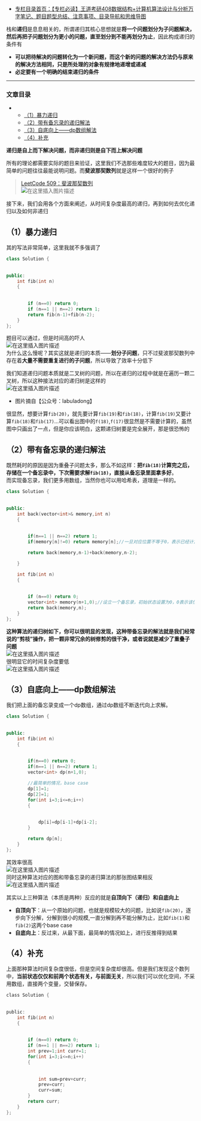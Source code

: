  

- [专栏目录首页：【专栏必读】王道考研408数据结构+计算机算法设计与分析万字笔记、题目题型总结、注意事项、目录导航和思维导图](https://zhangxing-tech.blog.csdn.net/article/details/121501138?spm=1001.2014.3001.5502)

栈和**递归**是息息相关的，所谓递归其核心思想就是**将一个问题划分为子问题解决，然后再把子问题划分为更小的问题，直至划分到不能再划分为止**，因此构成递归的条件有

- **可以把待解决的问题转化为一个新问题，而这个新的问题的解决方法仍与原来的解决方法相同，只是所处理的对象有规律地递增或递减**
- **必定要有一个明确的结束递归的条件**

---

### 文章目录

- - [（1）暴力递归](#1_26)
  - [（2）带有备忘录的递归解法](#2_54)
  - [（3）自底向上——dp数组解法](#3dp_90)
  - [（4）补充](#4_126)

  
**递归是自上而下解决问题，而非递归则是自下而上解决问题**

所有的理论都需要实际的题目来验证，这里我们不选那些难度较大的题目，因为最简单的问题往往最能说明问题。而**斐波那契数列**就是这样一个很好的例子

> [LeetCode 509：斐波那契数列](https://leetcode-cn.com/problems/fibonacci-number/)  
> ![在这里插入图片描述](https://ziquyun.com/main/csdn/img?url=https%3A%2F%2Fimg-blog.csdnimg.cn%2F20210515215232321.png%3Fx-oss-process%3Dimage%2Fwatermark%2Ctype_ZmFuZ3poZW5naGVpdGk%2Cshadow_10%2Ctext_aHR0cHM6Ly9ibG9nLmNzZG4ubmV0L3FxXzM5MTgzMDM0%2Csize_16%2Ccolor_FFFFFF%2Ct_70&rfUrl=https%3A%2F%2Fzhangxing-tech.blog.csdn.net%2Farticle%2Fdetails%2F121312048)

接下来，我们会用各个方面来阐述，从时间复杂度最高的递归，再到如何去优化递归以及如何非递归

## （1）暴力递归

其的写法非常简单，这里我就不多强调了

```cpp
class Solution {
            
            
public:
    int fib(int n) 
    {
            
            
        if (n==0) return 0;
        if (n==1 || n==2) return 1;
        return fib(n-1)+fib(n-2);
    }
};
```

题目可以通过，但是时间高的吓人  
![在这里插入图片描述](https://ziquyun.com/main/csdn/img?url=https%3A%2F%2Fimg-blog.csdnimg.cn%2F20210515215639385.png%3Fx-oss-process%3Dimage%2Fwatermark%2Ctype_ZmFuZ3poZW5naGVpdGk%2Cshadow_10%2Ctext_aHR0cHM6Ly9ibG9nLmNzZG4ubmV0L3FxXzM5MTgzMDM0%2Csize_16%2Ccolor_FFFFFF%2Ct_70&rfUrl=https%3A%2F%2Fzhangxing-tech.blog.csdn.net%2Farticle%2Fdetails%2F121312048)  
为什么这么慢呢？其实这就是递归的本质——**划分子问题**，只不过斐波那契数列中存在着**大量不需要重复进行的子问题**，所以导致了效率十分低下

我们知道递归问题本质就是二叉树的问题，所以在递归的过程中就是在遍历一颗二叉树，所以这种接法对应的递归树是这样的  
![在这里插入图片描述](https://ziquyun.com/main/csdn/img?url=https%3A%2F%2Fimg-blog.csdnimg.cn%2F20210515215742938.png%3Fx-oss-process%3Dimage%2Fwatermark%2Ctype_ZmFuZ3poZW5naGVpdGk%2Cshadow_10%2Ctext_aHR0cHM6Ly9ibG9nLmNzZG4ubmV0L3FxXzM5MTgzMDM0%2Csize_16%2Ccolor_FFFFFF%2Ct_70&rfUrl=https%3A%2F%2Fzhangxing-tech.blog.csdn.net%2Farticle%2Fdetails%2F121312048)

- 图片摘自【公众号：labuladong】

很显然，想要计算`fib(20)`，就先要计算`fib(19)`和`fib(18)`，计算`fib(19)`又要计算`fib(18)`和`fib(17)`…可以看出图中的`f(18)`,`f(17)`很显然是不需要计算的，虽然图中只画出了一点，但是你应该明白，这颗递归树要是完全展开，那是很恐怖的

## （2）带有备忘录的递归解法

既然耗时的原因是因为重叠子问题太多，那么不如这样：**把`fib(18)`计算完之后，存储在一个备忘录中，下次需要求解`fib(18)`，直接从备忘录里面拿多好**。  
而实现备忘录，我们更多用数组，当然你也可以用哈希表，道理是一样的。

```cpp
class Solution {
            
            
public:
    int back(vector<int>& memory,int n)
    {
            
            
        if(n==1 || n==2) return 1;
        if(memory[n]!=0) return memory[n];//一旦对应位置不等于0，表示已经计算过了，立马直接返回结果即可

        return back(memory,n-1)+back(memory,n-2);

    }

    int fib(int n) 
    {
            
            
        if (n==0) return 0;
        vector<int> memory(n+1,0);//设立一个备忘录，初始状态设置为0，0表示该位置的元素没有被记录在备忘录上
        return back(memory,n);
    }
};
```

**这种算法的递归树如下，你可以很明显的发现，这种带备忘录的解法就是我们经常说的“剪枝”操作，把一颗非常冗余的树修剪的很干净，或者说就是减少了重叠子问题**  
![在这里插入图片描述](https://ziquyun.com/main/csdn/img?url=https%3A%2F%2Fimg-blog.csdnimg.cn%2F20210515221131457.png%3Fx-oss-process%3Dimage%2Fwatermark%2Ctype_ZmFuZ3poZW5naGVpdGk%2Cshadow_10%2Ctext_aHR0cHM6Ly9ibG9nLmNzZG4ubmV0L3FxXzM5MTgzMDM0%2Csize_16%2Ccolor_FFFFFF%2Ct_70&rfUrl=https%3A%2F%2Fzhangxing-tech.blog.csdn.net%2Farticle%2Fdetails%2F121312048)  
很明显它的时间复杂度要低  
![在这里插入图片描述](https://ziquyun.com/main/csdn/img?url=https%3A%2F%2Fimg-blog.csdnimg.cn%2F20210515221202649.png%3Fx-oss-process%3Dimage%2Fwatermark%2Ctype_ZmFuZ3poZW5naGVpdGk%2Cshadow_10%2Ctext_aHR0cHM6Ly9ibG9nLmNzZG4ubmV0L3FxXzM5MTgzMDM0%2Csize_16%2Ccolor_FFFFFF%2Ct_70&rfUrl=https%3A%2F%2Fzhangxing-tech.blog.csdn.net%2Farticle%2Fdetails%2F121312048)

## （3）自底向上——dp数组解法

我们把上面的备忘录变成一个dp数组，通过dp数组不断迭代向上求解。

```cpp
class Solution {
            
            
public:
    int fib(int n) 
    {
            
            
        if(n==0) return 0;
        if(n==1 || n==2) return 1;
        vector<int> dp(n+1,0);

        //最简单的情况，base case
        dp[1]=1;
        dp[2]=1;
        for(int i=3;i<=n;i++)
        {
            
            
            dp[i]=dp[i-1]+dp[i-2];
        }

        return dp[n];
    }
};
```

其效率很高  
![在这里插入图片描述](https://ziquyun.com/main/csdn/img?url=https%3A%2F%2Fimg-blog.csdnimg.cn%2F20210515222326261.png%3Fx-oss-process%3Dimage%2Fwatermark%2Ctype_ZmFuZ3poZW5naGVpdGk%2Cshadow_10%2Ctext_aHR0cHM6Ly9ibG9nLmNzZG4ubmV0L3FxXzM5MTgzMDM0%2Csize_16%2Ccolor_FFFFFF%2Ct_70&rfUrl=https%3A%2F%2Fzhangxing-tech.blog.csdn.net%2Farticle%2Fdetails%2F121312048)  
同时这种算法对应的图和带备忘录的递归算法的那张图结果相反![在这里插入图片描述](https://ziquyun.com/main/csdn/img?url=https%3A%2F%2Fimg-blog.csdnimg.cn%2F2021051610473327.png%3Fx-oss-process%3Dimage%2Fwatermark%2Ctype_ZmFuZ3poZW5naGVpdGk%2Cshadow_10%2Ctext_aHR0cHM6Ly9ibG9nLmNzZG4ubmV0L3FxXzM5MTgzMDM0%2Csize_16%2Ccolor_FFFFFF%2Ct_70&rfUrl=https%3A%2F%2Fzhangxing-tech.blog.csdn.net%2Farticle%2Fdetails%2F121312048)

其实以上三种算法（本质是两种）反应的就是**自顶向下（递归）和自底向上**

- **自顶向下**：从一个原始的问题，也就是规模较大的问题，比如说`fib(20)`，逐步向下分解，分解到很小的规模,一直分解到再不能分解为止，比如`fib(1)`和`fib(2)`这两个base case
- **自底向上**：反过来，从最下面，最简单的情况如上，进行反推得到结果

## （4）补充

上面那种算法时间复杂度很低，但是空间复杂度却很高。但是我们发现这个数列中，**当前状态仅仅和前两个状态有关，与前面无关**，所以我们可以优化空间，不采用数组，直接两个变量，交替保存。

```c
class Solution {
            
            
public:
    int fib(int n) 
    {
            
            
        if (n==0) return 0;
        if (n==1 || n==2) return 1;
        int prev=1;int curr=1;
        for(int i=3;i<=n;i++)
        {
            
            
            int sum=prev+curr;
            prev=curr;
            curr=sum;
        }
        return curr;
    }
};
```